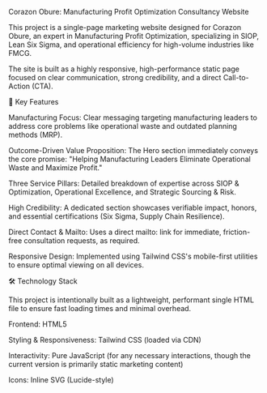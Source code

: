 Corazon Obure: Manufacturing Profit Optimization Consultancy Website

This project is a single-page marketing website designed for Corazon Obure, an expert in Manufacturing Profit Optimization, specializing in SIOP, Lean Six Sigma, and operational efficiency for high-volume industries like FMCG.

The site is built as a highly responsive, high-performance static page focused on clear communication, strong credibility, and a direct Call-to-Action (CTA).

🚀 Key Features

Manufacturing Focus: Clear messaging targeting manufacturing leaders to address core problems like operational waste and outdated planning methods (MRP).

Outcome-Driven Value Proposition: The Hero section immediately conveys the core promise: "Helping Manufacturing Leaders Eliminate Operational Waste and Maximize Profit."

Three Service Pillars: Detailed breakdown of expertise across SIOP & Optimization, Operational Excellence, and Strategic Sourcing & Risk.

High Credibility: A dedicated section showcases verifiable impact, honors, and essential certifications (Six Sigma, Supply Chain Resilience).

Direct Contact & Mailto: Uses a direct mailto: link for immediate, friction-free consultation requests, as required.

Responsive Design: Implemented using Tailwind CSS's mobile-first utilities to ensure optimal viewing on all devices.

🛠️ Technology Stack

This project is intentionally built as a lightweight, performant single HTML file to ensure fast loading times and minimal overhead.

Frontend: HTML5

Styling & Responsiveness: Tailwind CSS (loaded via CDN)

Interactivity: Pure JavaScript (for any necessary interactions, though the current version is primarily static marketing content)

Icons: Inline SVG (Lucide-style)
